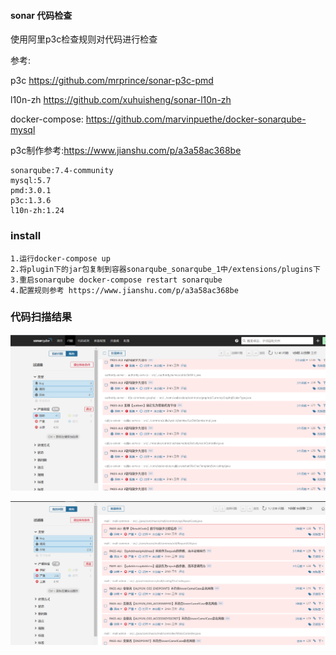#### sonar 代码检查
使用阿里p3c检查规则对代码进行检查

参考:

p3c https://github.com/mrprince/sonar-p3c-pmd

l10n-zh https://github.com/xuhuisheng/sonar-l10n-zh

docker-compose: https://github.com/marvinpuethe/docker-sonarqube-mysql

p3c制作参考:https://www.jianshu.com/p/a3a58ac368be

```
sonarqube:7.4-community
mysql:5.7
pmd:3.0.1
p3c:1.3.6
l10n-zh:1.24
```

### install
```
1.运行docker-compose up
2.将plugin下的jar包复制到容器sonarqube_sonarqube_1中/extensions/plugins下
3.重启sonarqube docker-compose restart sonarqube 
4.配置规则参考 https://www.jianshu.com/p/a3a58ac368be

```
### 代码扫描结果 

![Image text](../src/img/sonar-error.png) 

![Image text](../src/img/sonar-debug.png) 